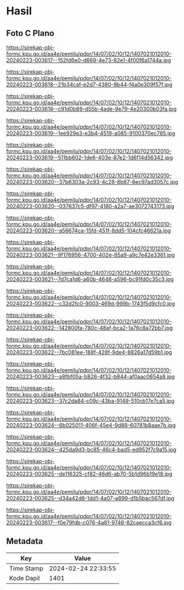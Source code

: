 # Hasil

## Foto C Plano

https://sirekap-obj-formc.kpu.go.id/aa4e/pemilu/pdpr/14/07/02/10/12/1407021012010-20240223-003617--152fd6e0-d669-4e73-82e1-4f00f6a1744a.jpg

https://sirekap-obj-formc.kpu.go.id/aa4e/pemilu/pdpr/14/07/02/10/12/1407021012010-20240223-003618--21b34caf-e2d7-4380-8b44-f4a0e309f57f.jpg

https://sirekap-obj-formc.kpu.go.id/aa4e/pemilu/pdpr/14/07/02/10/12/1407021012010-20240223-003618--c91d0b89-d55b-4ade-9e79-4e20300b03fa.jpg

https://sirekap-obj-formc.kpu.go.id/aa4e/pemilu/pdpr/14/07/02/10/12/1407021012010-20240223-003619--1ee929e3-e3b4-4519-a085-9100370ec785.jpg

https://sirekap-obj-formc.kpu.go.id/aa4e/pemilu/pdpr/14/07/02/10/12/1407021012010-20240223-003619--511bb602-1de6-403e-87e2-1d6f14d56342.jpg

https://sirekap-obj-formc.kpu.go.id/aa4e/pemilu/pdpr/14/07/02/10/12/1407021012010-20240223-003620--37b6303a-2c93-4c28-8b87-8ec97ad3057c.jpg

https://sirekap-obj-formc.kpu.go.id/aa4e/pemilu/pdpr/14/07/02/10/12/1407021012010-20240223-003620--037637c5-df97-4180-a2a7-ae3072743173.jpg

https://sirekap-obj-formc.kpu.go.id/aa4e/pemilu/pdpr/14/07/02/10/12/1407021012010-20240223-003620--a56674ca-15fd-451f-8dd5-104cfc46621a.jpg

https://sirekap-obj-formc.kpu.go.id/aa4e/pemilu/pdpr/14/07/02/10/12/1407021012010-20240223-003621--9f176956-4700-402e-85a9-a9c7e42e3361.jpg

https://sirekap-obj-formc.kpu.go.id/aa4e/pemilu/pdpr/14/07/02/10/12/1407021012010-20240223-003621--7d7ca1d6-a60b-4648-a596-bc91fd0c35c3.jpg

https://sirekap-obj-formc.kpu.go.id/aa4e/pemilu/pdpr/14/07/02/10/12/1407021012010-20240223-003622--c32d2fc0-9003-469d-999b-1743f5d9cfc0.jpg

https://sirekap-obj-formc.kpu.go.id/aa4e/pemilu/pdpr/14/07/02/10/12/1407021012010-20240223-003622--142800fa-780c-48af-bca2-1a76c8a72bb7.jpg

https://sirekap-obj-formc.kpu.go.id/aa4e/pemilu/pdpr/14/07/02/10/12/1407021012010-20240223-003622--7bc081ee-188f-428f-9de4-8826a17d59b1.jpg

https://sirekap-obj-formc.kpu.go.id/aa4e/pemilu/pdpr/14/07/02/10/12/1407021012010-20240223-003623--a8fbf05a-b826-4f32-b844-af0aac0654a8.jpg

https://sirekap-obj-formc.kpu.go.id/aa4e/pemilu/pdpr/14/07/02/10/12/1407021012010-20240223-003623--37c2da84-c09c-43ba-9149-510cb17e7ca5.jpg

https://sirekap-obj-formc.kpu.go.id/aa4e/pemilu/pdpr/14/07/02/10/12/1407021012010-20240223-003624--6b025011-406f-45e4-9d88-60781b8aae7b.jpg

https://sirekap-obj-formc.kpu.go.id/aa4e/pemilu/pdpr/14/07/02/10/12/1407021012010-20240223-003624--425da9d3-bc85-46c4-bad5-ed952f7c9a15.jpg

https://sirekap-obj-formc.kpu.go.id/aa4e/pemilu/pdpr/14/07/02/10/12/1407021012010-20240223-003625--de116325-cf82-46d6-ab70-5b1d96b19e18.jpg

https://sirekap-obj-formc.kpu.go.id/aa4e/pemilu/pdpr/14/07/02/10/12/1407021012010-20240223-003625--d34a42d8-1dd1-4a07-a899-d1b5bac567df.jpg

https://sirekap-obj-formc.kpu.go.id/aa4e/pemilu/pdpr/14/07/02/10/12/1407021012010-20240223-003617--f0e79fdb-c076-4a81-9746-82caecca3cf6.jpg


## Metadata

| Key        | Value               |
| ---------- | ------------------- |
| Time Stamp | 2024-02-24 22:33:55 |
| Kode Dapil | 1401                |



